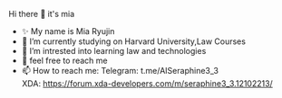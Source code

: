 Hi there 👋 it's mia

- ✨️ My name is Mia Ryujin 
- 🔭 I’m currently studying on Harvard University,Law Courses 
- 🌱 I’m intrested into learning law and technologies 
- 💬 feel free to reach me 
- 📫 How to reach me: Telegram: t.me/AISeraphine3_3  
     XDA: https://forum.xda-developers.com/m/seraphine3_3.12102213/
